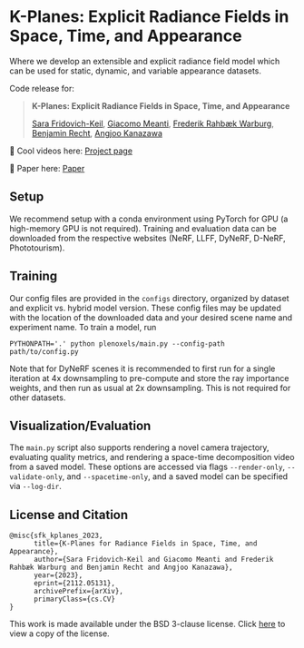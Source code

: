 # K-Planes: Explicit Radiance Fields in Space, Time, and Appearance

Where we develop an extensible and explicit radiance field model which can be used for static, dynamic, and variable appearance datasets.

Code release for:

> __K-Planes: Explicit Radiance Fields in Space, Time, and Appearance__
>
> [Sara Fridovich-Keil](https://people.eecs.berkeley.edu/~sfk/), [Giacomo Meanti](https://www.iit.it/web/iit-mit-usa/people-details/-/people/giacomo-meanti), [Frederik Rahbæk Warburg](https://frederikwarburg.github.io/), [Benjamin Recht](https://people.eecs.berkeley.edu/~brecht/), [Angjoo Kanazawa](https://people.eecs.berkeley.edu/~kanazawa/)

:rocket: Cool videos here: [Project page](https://sarafridov.github.io/K-Planes)

:newspaper: Paper here: [Paper](https://arxiv.org/abs/2301.10241)


## Setup 

We recommend setup with a conda environment using PyTorch for GPU (a high-memory GPU is not required). Training and evaluation data can be downloaded from the respective websites (NeRF, LLFF, DyNeRF, D-NeRF, Phototourism). 

## Training

Our config files are provided in the `configs` directory, organized by dataset and explicit vs. hybrid model version. These config files may be updated with the location of the downloaded data and your desired scene name and experiment name. To train a model, run
```
PYTHONPATH='.' python plenoxels/main.py --config-path path/to/config.py
```

Note that for DyNeRF scenes it is recommended to first run for a single iteration at 4x downsampling to pre-compute and store the ray importance weights, and then run as usual at 2x downsampling. This is not required for other datasets.

## Visualization/Evaluation

The `main.py` script also supports rendering a novel camera trajectory, evaluating quality metrics, and rendering a space-time decomposition video from a saved model. These options are accessed via flags `--render-only`, `--validate-only`, and `--spacetime-only`, and a saved model can be specified via `--log-dir`.


## License and Citation

```
@misc{sfk_kplanes_2023,
      title={K-Planes for Radiance Fields in Space, Time, and Appearance},
      author={Sara Fridovich-Keil and Giacomo Meanti and Frederik Rahbæk Warburg and Benjamin Recht and Angjoo Kanazawa},
      year={2023},
      eprint={2112.05131},
      archivePrefix={arXiv},
      primaryClass={cs.CV}
}
```

This work is made available under the BSD 3-clause license. Click [here](LICENSE) to view a copy of the license.
